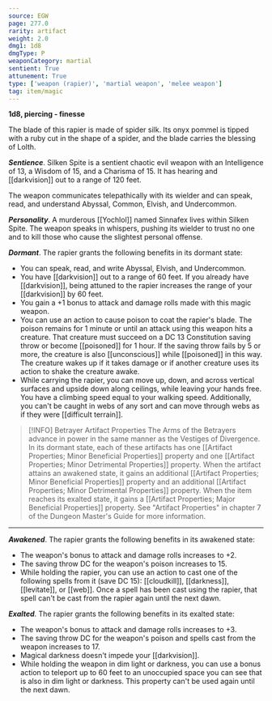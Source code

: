 ```yaml
---
source: EGW
page: 277.0
rarity: artifact
weight: 2.0
dmg1: 1d8
dmgType: P
weaponCategory: martial
sentient: True
attunement: True
type: ['weapon (rapier)', 'martial weapon', 'melee weapon']
tag: item/magic
---
```


**1d8, piercing - finesse**

The blade of this rapier is made of spider silk. Its onyx pommel is tipped with a ruby cut in the shape of a spider, and the blade carries the blessing of Lolth.

**_Sentience_**. Silken Spite is a sentient chaotic evil weapon with an Intelligence of 13, a Wisdom of 15, and a Charisma of 15. It has hearing and [[darkvision]] out to a range of 120 feet.

The weapon communicates telepathically with its wielder and can speak, read, and understand Abyssal, Common, Elvish, and Undercommon.

**_Personality_**. A murderous [[Yochlol]] named Sinnafex lives within Silken Spite. The weapon speaks in whispers, pushing its wielder to trust no one and to kill those who cause the slightest personal offense.

**_Dormant_**. The rapier grants the following benefits in its dormant state:

- You can speak, read, and write Abyssal, Elvish, and Undercommon.
- You have [[darkvision]] out to a range of 60 feet. If you already have [[darkvision]], being attuned to the rapier increases the range of your [[darkvision]] by 60 feet.
- You gain a +1 bonus to attack and damage rolls made with this magic weapon.
- You can use an action to cause poison to coat the rapier's blade. The poison remains for 1 minute or until an attack using this weapon hits a creature. That creature must succeed on a DC 13 Constitution saving throw or become [[poisoned]] for 1 hour. If the saving throw fails by 5 or more, the creature is also [[unconscious]] while [[poisoned]] in this way. The creature wakes up if it takes damage or if another creature uses its action to shake the creature awake.
- While carrying the rapier, you can move up, down, and across vertical surfaces and upside down along ceilings, while leaving your hands free. You have a climbing speed equal to your walking speed. Additionally, you can't be caught in webs of any sort and can move through webs as if they were [[difficult terrain]].


> [!INFO] Betrayer Artifact Properties
>The Arms of the Betrayers advance in power in the same manner as the Vestiges of Divergence. In its dormant state, each of these artifacts has one [[Artifact Properties; Minor Beneficial Properties]] property and one [[Artifact Properties; Minor Detrimental Properties]] property. When the artifact attains an awakened state, it gains an additional [[Artifact Properties; Minor Beneficial Properties]] property and an additional [[Artifact Properties; Minor Detrimental Properties]] property. When the item reaches its exalted state, it gains a [[Artifact Properties; Major Beneficial Properties]] property. See "Artifact Properties" in chapter 7 of the Dungeon Master's Guide for more information.

---

**_Awakened_**. The rapier grants the following benefits in its awakened state:

- The weapon's bonus to attack and damage rolls increases to +2.
- The saving throw DC for the weapon's poison increases to 15.
- While holding the rapier, you can use an action to cast one of the following spells from it (save DC 15): [[cloudkill]], [[darkness]], [[levitate]], or [[web]]. Once a spell has been cast using the rapier, that spell can't be cast from the rapier again until the next dawn.

**_Exalted_**. The rapier grants the following benefits in its exalted state:

- The weapon's bonus to attack and damage rolls increases to +3.
- The saving throw DC for the weapon's poison and spells cast from the weapon increases to 17.
- Magical darkness doesn't impede your [[darkvision]].
- While holding the weapon in dim light or darkness, you can use a bonus action to teleport up to 60 feet to an unoccupied space you can see that is also in dim light or darkness. This property can't be used again until the next dawn.


